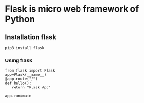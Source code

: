 # Flask is micro web framework of Python
## Installation flask
```bash
pip3 install flask
```
### Using flask
```python3
from flask import Flask
app=Flask(__name__)
@app.route("/")
def hello():
   return "Flask App"

app.run=main
```

